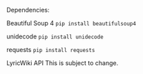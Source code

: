 Dependencies:

Beautiful Soup 4
`pip install beautifulsoup4`

unidecode
`pip install unidecode`

requests
`pip install requests`

LyricWiki API
This is subject to change.
